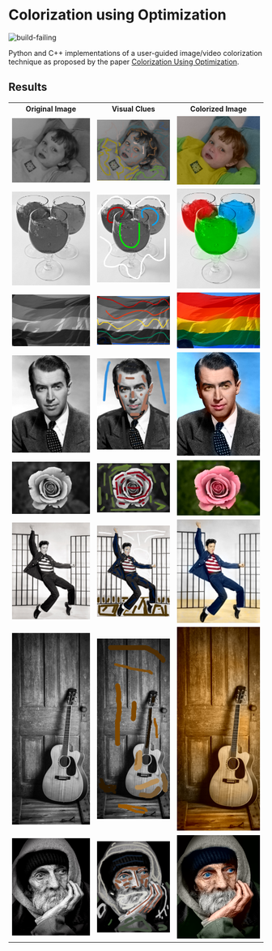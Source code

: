 # Colorization using Optimization

<img src="https://github.com/soumik12345/colorization-using-optimization/workflows/test/badge.svg" alt="build-failing">

Python and C++ implementations of a user-guided image/video colorization technique as proposed by the paper 
[Colorization Using Optimization](https://dl.acm.org/doi/10.1145/1015706.1015780).

## Results

<table style="width:100%">
    <tr>
        <th>Original Image</th>
        <th>Visual Clues</th>
        <th>Colorized Image</th>
    </tr>
    <tr>
        <td><img src="./data/original/example.png"></td>
        <td><img src="./data/visual-clues/example.png"></td>
        <td><img src="./data/results/result.png"></td>
    </tr>
    <tr>
        <td><img src="./data/original/example2.png"></td>
        <td><img src="./data/visual-clues/example2_marked.png"></td>
        <td><img src="./data/results/result2.png"></td>
    </tr>
    <tr>
        <td><img src="./data/original/example3.png"></td>
        <td><img src="./data/visual-clues/example3_marked.png"></td>
        <td><img src="./data/results/result3.png"></td>
    </tr>
    <tr>
        <td><img src="./data/original/example4.png"></td>
        <td><img src="./data/visual-clues/example4.png"></td>
        <td><img src="./data/results/result4.png"></td>
    </tr>
    <tr>
        <td><img src="./data/original/example5.png"></td>
        <td><img src="./data/visual-clues/example5.png"></td>
        <td><img src="./data/results/result5.png"></td>
    </tr>
    <tr>
        <td><img src="./data/original/example6.png"></td>
        <td><img src="./data/visual-clues/example6.png"></td>
        <td><img src="./data/results/result6.png"></td>
    </tr>
    <tr>
        <td><img src="./data/original/example7.png"></td>
        <td><img src="./data/visual-clues/example7.png"></td>
        <td><img src="./data/results/result7.png"></td>
    </tr>
    <tr>
        <td><img src="./data/original/example8.png"></td>
        <td><img src="./data/visual-clues/example8.png"></td>
        <td><img src="./data/results/result8.png"></td>
    </tr>
</table>

